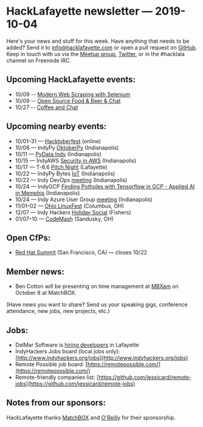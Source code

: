# HackLafayette newsletter — 2019-10-04

Here's your news and stuff for this week. Have anything that needs to be added? Send it to info@hacklafayette.com or open a pull request on [GitHub](https://github.com/hacklafayette/newsletter). Keep in touch with us via the [Meetup group](https://www.meetup.com/hacklafayette/), [Twitter](https://twitter.com/hacklafayette), or in the #hacklala channel on Freenode IRC.

## Upcoming HackLafayette events:
* 10/09 -- [Modern Web Scraping with Selenium](https://www.meetup.com/hacklafayette/events/vkwlfpyznbmb/) 
* 10/09 -- [Open Source Food & Beer & Chat](https://www.meetup.com/hacklafayette/events/rzscgqyznbmb/) 
* 10/27 -- [Coffee and Chat](https://www.meetup.com/hacklafayette/events/bmghxqyznbkc/) 


## Upcoming nearby events:
* 10/01–31 — [Hacktoberfest](https://hacktoberfest.digitalocean.com) (online)
* 10/08 — IndyPy [OktoberPy](https://www.meetup.com/indypy/events/bxqbmqyznblb/) (Indianapolis)
* 10/11 — [PyData Indy](https://2019.indypy.org/pydata/) (Indianapolis)
* 10/15 — IndyAWS [Security in AWS](https://www.meetup.com/IndyAWS/events/dqzpsqyznbtb/) (Indianapolis)
* 10/17 — T-6.6 [Pitch Night](https://www.meetup.com/tminus/events/257719825/) (Lafayette)
* 10/22 — IndyPy Bytes [IoT](https://www.meetup.com/indypy/events/lbdfpqyznbdc/) (Indianapolis)
* 10/22 — Indy DevOps [meeting](https://www.meetup.com/IndyDevOps/events/gmmtgryznbdc/) (Indianapolis)
* 10/24 — IndyGCP [Finding Potholes with Tensorflow in GCP - Applied AI in Memphis](https://www.meetup.com/IndyGCP/events/264954200/) (Indianapolis)
* 10/24 — Indy Azure User Group [meeting](https://www.meetup.com/Indy-Azure-User-Group/events/xkhznpyznbgc/) (Indianapolis)
* 11/01–02 — [Ohio LinuxFest](https://ohiolinux.org/) (Columbus, OH)
* 12/07 — Indy Hackers [Holiday Social](https://www.eventbrite.com/e/indy-hackers-holiday-social-2019-the-9th-tickets-71679827293) (Fishers)
* 01/07–10 — [CodeMash](https://www.codemash.org/) (Sandusky, OH)

## Open CfPs:
* [Red Hat Summit](https://www.redhat.com/en/summit/speakers/submit-a-session) (San Francisco, CA) — closes 10/22

## Member news:

* Ben Cotton will be presenting on time management at [MBXam](https://www.facebook.com/events/401008904129948/) on October 8 at MatchBOX.

(Have news you want to share? Send us your speaking gigs, conference attendance, new jobs, new projects, etc.)

## Jobs:

- DelMar Software is [hiring developers](https://delmarsd.com/#!/join-us) in Lafayette
- IndyHackers Jobs board (local jobs only): [http://www.indyhackers.org/jobs](http://www.indyhackers.org/jobs)
- Remote Possible job board: [https://remotepossible.com/](https://remotepossible.com/)
- Remote-friendly companies list: [https://github.com/jessicard/remote-jobs](https://github.com/jessicard/remote-jobs)

## Notes from our sponsors:

HackLafayette thanks [MatchBOX](http://matchboxstudio.org/) and [O'Reilly](http://www.oreilly.com/) for their sponsorship.
